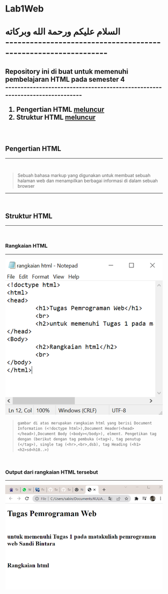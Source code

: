 # Lab1Web

<h1>السلام عليكم ورحمة الله وبركاته
<br>
---------------------------------------------------------------
<h2> Repository ini di buat untuk memenuhi pembelajaran HTML pada semester 4
<br>
----------------------------------------------------------------------------
<br>

1. Pengertian HTML	[meluncur](#Pengertian-HTML)
2. Struktur HTML	[meluncur](#Struktur-HTML)

<br>

## Pengertian HTML
---
<br>

> Sebuah bahasa markup yang digunakan untuk membuat
sebuah halaman web dan menampilkan berbagai informasi di
dalam sebuah browser
<hr>
<br>

## Struktur HTML
---
<br>

### Rangkaian HTML
---
![rangkaian.PNG](foto/rangkaian.PNG)
<br>
> ```gambar di atas merupakan rangkaian html yang berisi Document Information (<!doctype html>),Document Header(<head></head>),Document Body (<body></body>), elment. Pengetikan tag dengan (berikut dengan tag pembuka (<tag>), tag penutup (</tag>), single tag (<hr>,<br>,dsb), tag Heading (<h1><h2>sd<h10..>) ```
<br>

### Output dari rangkaian HTML tersebut
---
![rangkaian_output.PNG](foto/rangkaian_output.PNG)
<br>
<br>




